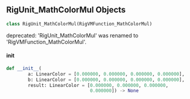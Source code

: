 ## RigUnit_MathColorMul Objects

```python
class RigUnit_MathColorMul(RigVMFunction_MathColorMul)
```

deprecated: 'RigUnit_MathColorMul' was renamed to 'RigVMFunction_MathColorMul'.

<a id="unreal.RigUnit_MathColorMul.__init__"></a>

#### __init__

```python
def __init__(
        a: LinearColor = [0.000000, 0.000000, 0.000000, 0.000000],
        b: LinearColor = [0.000000, 0.000000, 0.000000, 0.000000],
        result: LinearColor = [0.000000, 0.000000, 0.000000,
                               0.000000]) -> None
```

<a id="unreal.RigVMFunction_MathColorLerp"></a>
